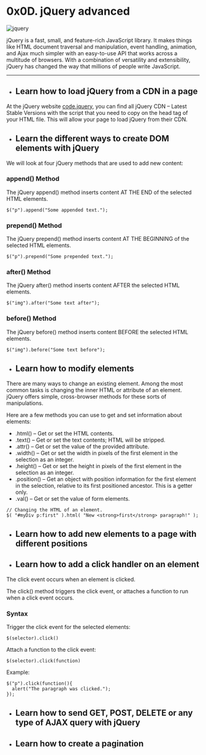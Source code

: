 # 0x0D. jQuery advanced

![jquery](https://www.acens.com/comunicacion/wp-content/images/2016/12/word-image-1-768x307.png)

jQuery is a fast, small, and feature-rich JavaScript library. It makes things like HTML document traversal and manipulation, event handling, animation, and Ajax much simpler with an easy-to-use API that works across a multitude of browsers. With a combination of versatility and extensibility, jQuery has changed the way that millions of people write JavaScript.

___
- ## Learn how to load jQuery from a CDN in a page

At the jQuery website [code.jquery](https://code.jquery.com/), you can find all jQuery CDN – Latest Stable Versions with the script that you need to copy on the head tag of your HTML file. This will allow your page to load jQuery from their CDN.

- ## Learn the different ways to create DOM elements with jQuery

We will look at four jQuery methods that are used to add new content:

### append() Method

The jQuery append() method inserts content AT THE END of the selected HTML elements.

```
$("p").append("Some appended text.");
```

### prepend() Method

The jQuery prepend() method inserts content AT THE BEGINNING of the selected HTML elements.

```
$("p").prepend("Some prepended text.");
```

### after() Method

The jQuery after() method inserts content AFTER the selected HTML elements.

```
$("img").after("Some text after");
```

### before() Method

The jQuery before() method inserts content BEFORE the selected HTML elements.

```
$("img").before("Some text before");
```
- ## Learn how to modify elements

There are many ways to change an existing element. Among the most common tasks is changing the inner HTML or attribute of an element. jQuery offers simple, cross-browser methods for these sorts of manipulations.

Here are a few methods you can use to get and set information about elements:

- .html() – Get or set the HTML contents.
- .text() – Get or set the text contents; HTML will be stripped.
- .attr() – Get or set the value of the provided attribute.
- .width() – Get or set the width in pixels of the first element in the selection as an integer.
- .height() – Get or set the height in pixels of the first element in the selection as an integer.
- .position() – Get an object with position information for the first element in the selection, relative to its first positioned ancestor. This is a getter only.
- .val() – Get or set the value of form elements.

```
// Changing the HTML of an element.
$( "#myDiv p:first" ).html( "New <strong>first</strong> paragraph!" );
```

- ## Learn how to add new elements to a page with different positions


- ## Learn how to add a click handler on an element

The click event occurs when an element is clicked.

The click() method triggers the click event, or attaches a function to run when a click event occurs.

### Syntax

Trigger the click event for the selected elements:
```
$(selector).click()
```
Attach a function to the click event:
```
$(selector).click(function)
```

Example:
```
$("p").click(function(){
  alert("The paragraph was clicked.");
});
```

- ## Learn how to send GET, POST, DELETE or any type of AJAX query with jQuery


- ## Learn how to create a pagination